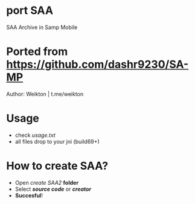 # port SAA
SAA Archive in Samp Mobile

# Ported from https://github.com/dashr9230/SA-MP
Author: Weikton | t.me/weikton

# Usage
- check *usage.txt*
- all files drop to your jni (build69+)
# How to create SAA?
- Open *create SAA2* **folder** 
- Select ***source code*** or ***creator***
- **Succesful**!


